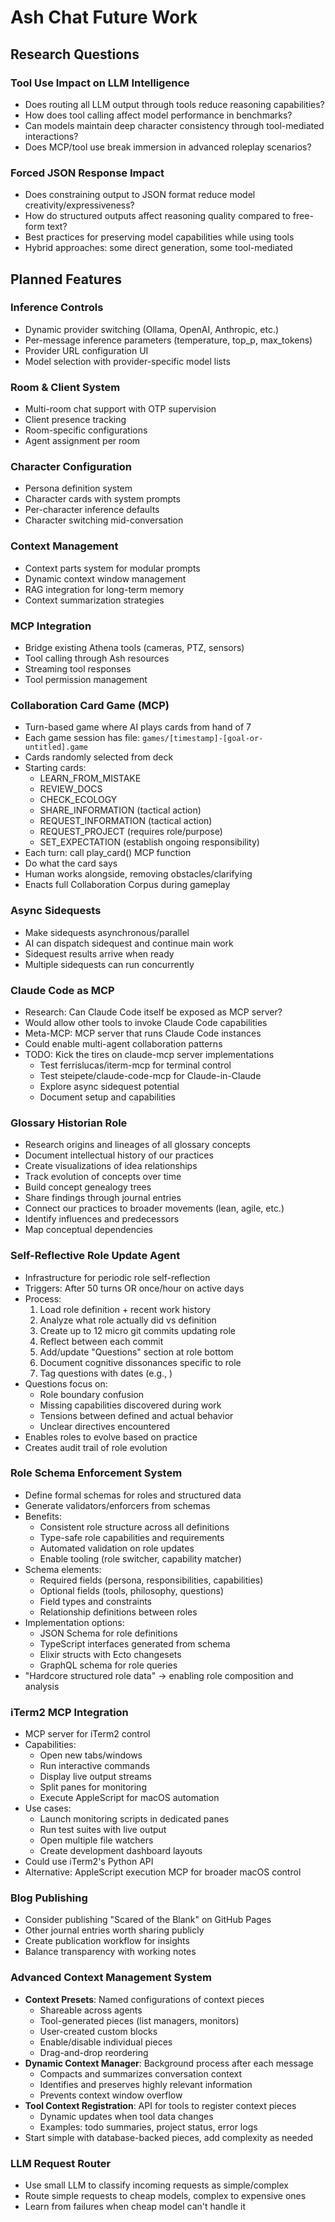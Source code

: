 # Ash Chat Future Work

## Research Questions

### Tool Use Impact on LLM Intelligence
- Does routing all LLM output through tools reduce reasoning capabilities?
- How does tool calling affect model performance in benchmarks?
- Can models maintain deep character consistency through tool-mediated interactions?
- Does MCP/tool use break immersion in advanced roleplay scenarios?

### Forced JSON Response Impact
- Does constraining output to JSON format reduce model creativity/expressiveness?
- How do structured outputs affect reasoning quality compared to free-form text?
- Best practices for preserving model capabilities while using tools
- Hybrid approaches: some direct generation, some tool-mediated

## Planned Features

### Inference Controls
- Dynamic provider switching (Ollama, OpenAI, Anthropic, etc.)
- Per-message inference parameters (temperature, top_p, max_tokens)
- Provider URL configuration UI
- Model selection with provider-specific model lists

### Room & Client System
- Multi-room chat support with OTP supervision
- Client presence tracking
- Room-specific configurations
- Agent assignment per room

### Character Configuration
- Persona definition system
- Character cards with system prompts
- Per-character inference defaults
- Character switching mid-conversation

### Context Management
- Context parts system for modular prompts
- Dynamic context window management
- RAG integration for long-term memory
- Context summarization strategies

### MCP Integration
- Bridge existing Athena tools (cameras, PTZ, sensors)
- Tool calling through Ash resources
- Streaming tool responses
- Tool permission management

### Collaboration Card Game (MCP)
- Turn-based game where AI plays cards from hand of 7
- Each game session has file: `games/[timestamp]-[goal-or-untitled].game`
- Cards randomly selected from deck
- Starting cards:
  - LEARN_FROM_MISTAKE
  - REVIEW_DOCS  
  - CHECK_ECOLOGY
  - SHARE_INFORMATION (tactical action)
  - REQUEST_INFORMATION (tactical action)
  - REQUEST_PROJECT (requires role/purpose)
  - SET_EXPECTATION (establish ongoing responsibility)
- Each turn: call play_card() MCP function
- Do what the card says
- Human works alongside, removing obstacles/clarifying
- Enacts full Collaboration Corpus during gameplay

### Async Sidequests
- Make sidequests asynchronous/parallel
- AI can dispatch sidequest and continue main work
- Sidequest results arrive when ready
- Multiple sidequests can run concurrently

### Claude Code as MCP
- Research: Can Claude Code itself be exposed as MCP server?
- Would allow other tools to invoke Claude Code capabilities
- Meta-MCP: MCP server that runs Claude Code instances
- Could enable multi-agent collaboration patterns
- TODO: Kick the tires on claude-mcp server implementations
  - Test ferrislucas/iterm-mcp for terminal control
  - Test steipete/claude-code-mcp for Claude-in-Claude
  - Explore async sidequest potential
  - Document setup and capabilities

### Glossary Historian Role
- Research origins and lineages of all glossary concepts
- Document intellectual history of our practices
- Create visualizations of idea relationships
- Track evolution of concepts over time
- Build concept genealogy trees
- Share findings through journal entries
- Connect our practices to broader movements (lean, agile, etc.)
- Identify influences and predecessors
- Map conceptual dependencies

### Self-Reflective Role Update Agent
- Infrastructure for periodic role self-reflection
- Triggers: After 50 turns OR once/hour on active days
- Process:
  1. Load role definition + recent work history
  2. Analyze what role actually did vs definition
  3. Create up to 12 micro git commits updating role
  4. Reflect between each commit
  5. Add/update "Questions" section at role bottom
  6. Document cognitive dissonances specific to role
  7. Tag questions with dates (e.g., <!-- 2025-06-11 -->)
- Questions focus on:
  - Role boundary confusion
  - Missing capabilities discovered during work
  - Tensions between defined and actual behavior
  - Unclear directives encountered
- Enables roles to evolve based on practice
- Creates audit trail of role evolution

### Role Schema Enforcement System
- Define formal schemas for roles and structured data
- Generate validators/enforcers from schemas
- Benefits:
  - Consistent role structure across all definitions
  - Type-safe role capabilities and requirements
  - Automated validation on role updates
  - Enable tooling (role switcher, capability matcher)
- Schema elements:
  - Required fields (persona, responsibilities, capabilities)
  - Optional fields (tools, philosophy, questions)
  - Field types and constraints
  - Relationship definitions between roles
- Implementation options:
  - JSON Schema for role definitions
  - TypeScript interfaces generated from schema
  - Elixir structs with Ecto changesets
  - GraphQL schema for role queries
- "Hardcore structured role data" → enabling role composition and analysis

### iTerm2 MCP Integration
- MCP server for iTerm2 control
- Capabilities:
  - Open new tabs/windows
  - Run interactive commands
  - Display live output streams
  - Split panes for monitoring
  - Execute AppleScript for macOS automation
- Use cases:
  - Launch monitoring scripts in dedicated panes
  - Run test suites with live output
  - Open multiple file watchers
  - Create development dashboard layouts
- Could use iTerm2's Python API
- Alternative: AppleScript execution MCP for broader macOS control

### Blog Publishing
- Consider publishing "Scared of the Blank" on GitHub Pages
- Other journal entries worth sharing publicly
- Create publication workflow for insights
- Balance transparency with working notes

### Advanced Context Management System
- **Context Presets**: Named configurations of context pieces
  - Shareable across agents
  - Tool-generated pieces (list managers, monitors)
  - User-created custom blocks
  - Enable/disable individual pieces
  - Drag-and-drop reordering
- **Dynamic Context Manager**: Background process after each message
  - Compacts and summarizes conversation context
  - Identifies and preserves highly relevant information
  - Prevents context window overflow
- **Tool Context Registration**: API for tools to register context pieces
  - Dynamic updates when tool data changes
  - Examples: todo summaries, project status, error logs
- Start simple with database-backed pieces, add complexity as needed

### LLM Request Router
- Use small LLM to classify incoming requests as simple/complex
- Route simple requests to cheap models, complex to expensive ones
- Learn from failures when cheap model can't handle it